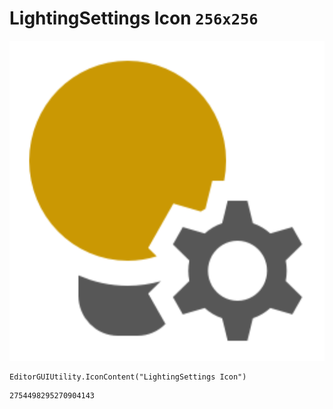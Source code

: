 # LightingSettings Icon `256x256`
<img src="/img/LightingSettings%20Icon.png" width=512 height=512>

``` CSharp
EditorGUIUtility.IconContent("LightingSettings Icon")
```
```
2754498295270904143
```
